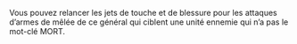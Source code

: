 Vous pouvez relancer les jets de touche et de
blessure pour les attaques d’armes de mêlée de
ce général qui ciblent une unité ennemie qui n’a
pas le mot-clé MORT.